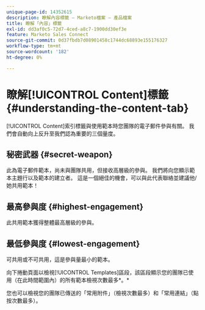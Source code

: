 ```yaml
---
unique-page-id: 14352615
description: 瞭解內容標籤 — Marketo檔案 — 產品檔案
title: 瞭解「內容」標籤
exl-id: dd3af0c5-72d7-4ced-a8c7-1900dd30ef3e
feature: Marketo Sales Connect
source-git-commit: 0d37fbdb7d08901458c1744dc68893e155176327
workflow-type: tm+mt
source-wordcount: '182'
ht-degree: 0%

---
```


# 瞭解[!UICONTROL Content]標籤 {#understanding-the-content-tab}

[!UICONTROL Content]索引標籤與使用範本時您團隊的電子郵件參與有關。 我們會自動向上反升至我們認為重要的三個量度。

## 秘密武器 {#secret-weapon}

此為電子郵件範本，尚未與團隊共用，但接收高層級的參與。 我們將向您顯示範本主題行以及範本的建立者。 這是一個絕佳的機會，可以與此代表聯絡並建議他/她共用範本！

## 最高參與度 {#highest-engagement}

此共用範本獲得整體最高層級的參與。

## 最低參與度 {#lowest-engagement}

可共用或不可共用，這是參與量最小的範本。

向下捲動頁面以檢視[!UICONTROL Templates]區段，該區段顯示您的團隊已使用（在此時間範圍內）的所有範本檢視次數最多*。*

您也可以檢視您的團隊已傳送的「常用附件」（檢視次數最多）和「常用連結」（點按次數最多）。
